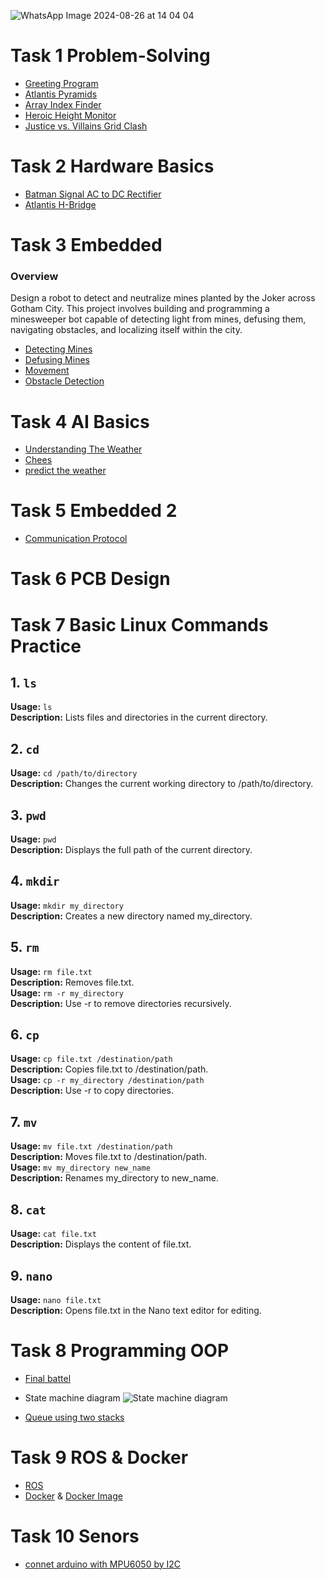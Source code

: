 ![WhatsApp Image 2024-08-26 at 14 04 04](https://github.com/user-attachments/assets/8b77e149-1269-42aa-aa3e-a6b51eb5d1a0)
# Task 1 Problem-Solving
* [Greeting Program](https://github.com/OMRTAREK/MIA/blob/Programming-Basics/Programming-Basics/Greeting%20Program.cpp)
* [Atlantis Pyramids](https://github.com/OMRTAREK/MIA/blob/Programming-Basics/Programming-Basics/Atlantis%20Pyramids.cpp)
* [Array Index Finder](https://github.com/OMRTAREK/MIA/blob/Programming-Basics/Programming-Basics/Array%20Index%20Finder.cpp)
* [Heroic Height Monitor](https://github.com/OMRTAREK/MIA/blob/Programming-Basics/Programming-Basics/Heroic%20Height%20Monitor.cpp)
* [Justice vs. Villains Grid Clash](https://github.com/OMRTAREK/MIA/blob/Programming-Basics/Programming-Basics/Justice%20vs.%20Villains%20Grid%20Clash.cpp.cpp)
# Task 2 Hardware Basics
* [Batman Signal AC to DC Rectifier](https://github.com/OMRTAREK/MIA/blob/Hardware-Basics/Hardware_Basics/Batman%20AC%20to%20DC%20rectifier.pdsprj)
* [Atlantis H-Bridge](https://github.com/OMRTAREK/MIA/blob/Hardware-Basics/Hardware_Basics/H-Bridge.pdsprj)
# Task 3 Embedded
### Overview
Design a robot to detect and neutralize mines planted by the Joker across Gotham City. This project involves building and programming a minesweeper bot capable of detecting light from mines, defusing them, navigating obstacles, and localizing itself within the city.
* [Detecting Mines](https://www.tinkercad.com/things/96NNPlrrUMQ-detecting-mines?sharecode=7ayqDFhpHGyLI_Fm-rxyOP2eGXw5gwyoZRjjqu7_JcM)
* [Defusing Mines‬](https://www.tinkercad.com/things/c6peTHRZHZp-defusing-mines?sharecode=4L51V70wvVkXUDGijhXU3ZNb-etZi9AFeDuIEGyS-Sw)
* [Movement](https://www.tinkercad.com/things/gFiM3lJXxWy-movement?sharecode=XZYH0FeF-POfOq1g98GXZ5gIZ5akKrGwwD0-llclq7I)
* [Obstacle Detection‬](https://www.tinkercad.com/things/2tqRrPLpd0Q-obstacle-detection?sharecode=RCemXpkwsPclkXnwRQ6E4wskrmYaAkN8gzp2TzmsX7w)
# Task 4 AI Basics
* [Understanding The Weather](https://github.com/OMRTAREK/MIA/tree/task-4-ML/Understanding%20The%20Weather)
* [Chees](https://github.com/OMRTAREK/MIA/blob/task-4-ML/chess/chess.py)
* [predict the weather](https://github.com/OMRTAREK/MIA/tree/task-4-ML/predict%20the%20weather)
# Task 5 Embedded 2
* [Communication Protocol](https://www.tinkercad.com/things/5KuwmPjM3rw-task1communicationprotocol?sharecode=hVciSAWMLX3nF-QWM2B4UT46RRrHqQptRwshq--fNJM)
# Task 6 PCB Design
# Task 7 Basic Linux Commands Practice

## 1. `ls`
**Usage:** `ls`  
**Description:** Lists files and directories in the current directory.

## 2. `cd`
**Usage:** `cd /path/to/directory`  
**Description:** Changes the current working directory to /path/to/directory.

## 3. `pwd`
**Usage:** `pwd`  
**Description:** Displays the full path of the current directory.

## 4. `mkdir`
**Usage:** `mkdir my_directory`  
**Description:** Creates a new directory named my_directory.

## 5. `rm`
**Usage:** `rm file.txt`  
**Description:** Removes file.txt.  
**Usage:** `rm -r my_directory`  
**Description:** Use -r to remove directories recursively.

## 6. `cp`
**Usage:** `cp file.txt /destination/path`  
**Description:** Copies file.txt to /destination/path.  
**Usage:** `cp -r my_directory /destination/path`  
**Description:** Use -r to copy directories.

## 7. `mv`
**Usage:** `mv file.txt /destination/path`  
**Description:** Moves file.txt to /destination/path.  
**Usage:** `mv my_directory new_name`  
**Description:** Renames my_directory to new_name.

## 8. `cat`
**Usage:** `cat file.txt`  
**Description:** Displays the content of file.txt.

## 9. `nano`
**Usage:** `nano file.txt`  
**Description:** Opens file.txt in the Nano text editor for editing.
# Task 8 Programming OOP
* [Final battel](https://github.com/OMRTAREK/MIA/blob/Programming-OOP/final%20battel.cpp)
* State machine diagram
![State machine diagram](https://github.com/user-attachments/assets/79b2aae0-4f1a-4d64-b6f0-6e487362690a)

* [Queue using two stacks](https://github.com/OMRTAREK/MIA/blob/Programming-OOP/final%20battel.cpp)
# Task 9 ROS & Docker
* [ROS](https://github.com/OMRTAREK/MIA/tree/ROS-%26-Docker/ROS)
* [Docker](https://github.com/OMRTAREK/MIA/tree/ROS-%26-Docker/Docker/python_interactive) & [Docker Image](https://hub.docker.com/r/omareltramsy/python_image)
# Task 10 Senors
* [connet arduino with MPU6050 by I2C](https://github.com/OMRTAREK/MIA/blob/Sensors/MPU6050.ino)
